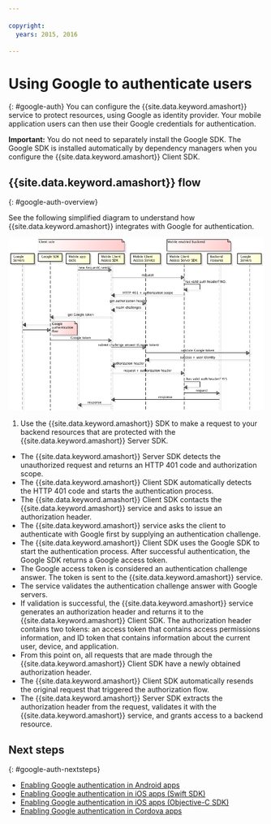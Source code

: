 ```yaml
---

copyright:
  years: 2015, 2016

---
```


# Using Google to authenticate users
{: #google-auth}
You can configure the {{site.data.keyword.amashort}} service to protect resources, using Google as identity provider. Your mobile application users can then use their Google credentials for authentication.

**Important:** You do not need to separately install the Google SDK. The Google SDK is installed automatically by dependency managers when you configure the {{site.data.keyword.amashort}} Client SDK.

## {{site.data.keyword.amashort}} flow
{: #google-auth-overview}

See the following simplified diagram to understand how {{site.data.keyword.amashort}} integrates with Google for authentication.

![image](images/mca-sequence-google.jpg)

1. Use the {{site.data.keyword.amashort}} SDK to make a request to your backend resources that are protected  with the {{site.data.keyword.amashort}} Server SDK.
* The {{site.data.keyword.amashort}} Server SDK detects the unauthorized request and returns an HTTP 401 code and authorization scope.
* The {{site.data.keyword.amashort}} Client SDK automatically detects the HTTP 401 code and starts the authentication process.
* The {{site.data.keyword.amashort}} Client SDK  contacts the {{site.data.keyword.amashort}} service and asks to issue an authorization header.
* The {{site.data.keyword.amashort}} service asks the client to authenticate with Google first by supplying an authentication challenge.
* The {{site.data.keyword.amashort}} Client SDK uses the Google SDK to start the authentication process. After successful authentication, the Google SDK returns a Google access token.
* The Google access token is considered an authentication challenge answer. The token is sent to the {{site.data.keyword.amashort}} service.
* The service validates the authentication challenge answer with Google servers.
* If validation is successful, the {{site.data.keyword.amashort}} service generates an authorization header and returns it to the {{site.data.keyword.amashort}} Client SDK. The authorization header contains two tokens: an access token that contains access permissions information, and ID token that contains information about the current user, device, and application.
* From this point on, all requests that are made through the {{site.data.keyword.amashort}} Client SDK  have a newly obtained authorization header.
* The {{site.data.keyword.amashort}} Client SDK automatically resends the original request that triggered the authorization flow.
* The {{site.data.keyword.amashort}} Server SDK extracts the authorization header from the request, validates it with the {{site.data.keyword.amashort}} service, and grants access to a backend resource.

## Next steps
{: #google-auth-nextsteps}

* [Enabling Google authentication in Android apps](google-auth-android.html)
* [Enabling Google authentication in iOS apps (Swift SDK)](google-auth-ios-swift-sdk.html)
* [Enabling Google authentication in iOS apps (Objective-C SDK)](google-auth-ios.html)
* [Enabling Google authentication in Cordova apps](google-auth-cordova.html)
